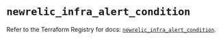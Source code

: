 # `newrelic_infra_alert_condition`

Refer to the Terraform Registry for docs: [`newrelic_infra_alert_condition`](https://registry.terraform.io/providers/newrelic/newrelic/3.35.2/docs/resources/infra_alert_condition).
